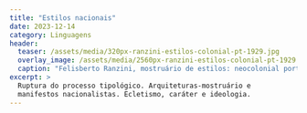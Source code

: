 ```yaml
---
title: "Estilos nacionais"
date: 2023-12-14
category: Linguagens
header:
  teaser: /assets/media/320px-ranzini-estilos-colonial-pt-1929.jpg
  overlay_image: /assets/media/2560px-ranzini-estilos-colonial-pt-1929.jpg
  caption: "Felisberto Ranzini, mostruário de estilos: neocolonial português, 1929"
excerpt: >
  Ruptura do processo tipológico. Arquiteturas-mostruário e
  manifestos nacionalistas. Ecletismo, caráter e ideologia.
---
```

